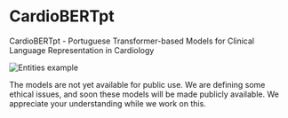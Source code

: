 # CardioBERTpt
CardioBERTpt - Portuguese Transformer-based Models for Clinical Language Representation in Cardiology

<img serc='img/exemplo_entidades.jpeg' title="Entities example">

The models are not yet available for public use. We are defining some ethical issues, and soon these models will be made publicly available. We appreciate your understanding while we work on this.


